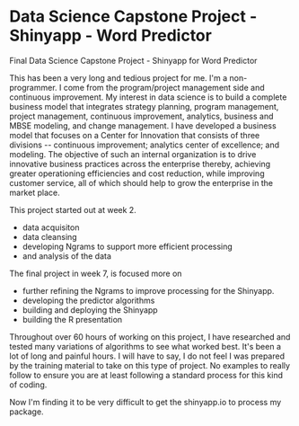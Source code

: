 # Data Science Capstone Project - Shinyapp - Word Predictor
Final Data Science Capstone Project - Shinyapp for Word Predictor

This has been a very long and tedious project for me.  I'm a non-programmer.  I come from the program/project management side and continuous improvement.  My interest in data science is to build a complete business model that integrates strategy planning, program management, project management, continuous improvement, analytics, business and MBSE modeling, and change management.  I have developed a business model that focuses on a Center for Innovation that consists of three divisions -- continuous improvement; analytics center of excellence; and modeling.  The objective of such an internal organization is to drive innovative business practices across the enterprise thereby, achieving greater operationing efficiencies and cost reduction, while improving customer service, all of which should help to grow the enterprise in the market place.

This project started out at week 2.  
- data acquisiton
- data cleansing
- developing Ngrams to support more efficient processing
- and analysis of the data

The final project in week 7, is focused more on 
- further refining the Ngrams to improve processing for the Shinyapp.
- developing the predictor algorithms
- building and deploying the Shinyapp
- building the R presentation 

Throughout over 60 hours of working on this project, I have researched and tested many variations of algorithms to see what worked best.  It's been a lot of long and painful hours. I will have to say, I do not feel I was prepared by the training material to take on this type of project.   No examples to really follow to ensure you are at least following a standard process for this kind of coding.  

Now I'm finding it to be very difficult to get the shinyapp.io to process my package.
